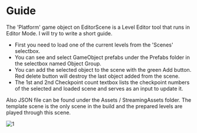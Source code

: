 # Guide

The 'Platform' game object on EditorScene is a Level Editor tool that runs in Editor Mode. I will try to write a short guide.
- First you need to load one of the current levels from the 'Scenes' selectbox.
- You can see and select GameObject prefabs under the Prefabs folder in the selectbox named Object Group.
- You can add the selected object to the scene with the green Add button. Red delete button will destroy the last object added from the scene.
- The 1st and 2nd Checkpoint count textbox lists the checkpoint numbers of the selected and loaded scene and serves as an input to update it.

Also JSON file can be found under the Assets / StreamingAssets folder. The template scene is the only scene in the build and the prepared levels are played through this scene.





![1](https://user-images.githubusercontent.com/47754244/231313625-63c140ea-97c9-49e8-aba5-bf39001e2cb3.JPG)
